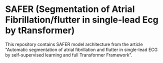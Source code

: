 # SAFER (Segmentation of Atrial Fibrillation/flutter in single-lead Ecg by tRansformer)
This repository contains SAFER model architecture from the article "Automatic segmentation of atrial fibrillation and flutter in single-lead ECG by self-supervised learning and full Transformer Framework".

